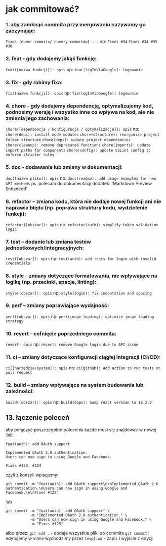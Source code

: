 # jak commitować?

### 1. aby zamknąć commita przy mergowaniu nazywamy go zaczynając:
```Fixes [numer commita/ numery commitów] ...```
np:
```Fixes #34```
```Fixes #34 #35 #36```

### 2. feat - gdy dodajemy jakąś funkcję:
```feat([nazwa funkcji]): opis```
np:
```feat(logInViaGoogle): logowanie```

### 3. fix - gdy robimy fixa: 
```fix([nazwa funkcji]): opis```
np:
```fix(logInViaGoogle): logowanie```

### 4. chore - gdy dodajemy dependencję, optymalizujemy kod, podnosimy wersję i wszystko inne co wpływa na kod, ale nie zmienia jego zachowania:
```chore([dependencja / konfiguracja / optymalizacja]): opis```
np:
```chore(deps): install node modules```
```chore(structure): reorganize project folder structure```
```chore(deps): update project dependencies```
```chore(cleanup): remove deprecated functions```
```chore(imports): update import paths for components```
```chore(config): update ESLint config to enforce stricter rules```

### 5. doc - dodawanie lub zmiany w dokumentacji:
```doc([nazwa pliku]): opis```
np:
```docs(readme): add usage examples for new API methods```
ps. polecam do dokumentacji dodatek: 'Markdown Preview Enhanced'

### 6. refactor – zmiana kodu, która nie dodaje nowej funkcji ani nie naprawia błędu (np. poprawa struktury kodu, wydzielenie funkcji):
```refactor([obszar]): opis``` np: ```refactor(auth): simplify token validation logic```

### 7. test – dodanie lub zmiana testów jednostkowych/integracyjnych:
```test([obszar]): opis``` np: ```test(auth): add tests for login with invalid credentials```

### 8. style – zmiany dotyczące formatowania, nie wpływające na logikę (np. przecinki, spacje, linting):
```style([obszar]): opis``` np: ```style(login): fix indentation and spacing```

### 9. perf – zmiany poprawiające wydajność:
```perf([obszar]): opis``` np: ```perf(image-loading): optimize image loading strategy```

### 10. revert – cofnięcie poprzedniego commita:
```revert: opis``` np: ```revert: remove Google login due to API issue```

### 11. ci – zmiany dotyczące konfiguracji ciągłej integracji (CI/CD):
```ci([narzędzie/system]): opis``` np: ```ci(github): add action to run tests on pull request```

### 12. build – zmiany wpływające na system budowania lub zależności:
```build([obszar]): opis``` np: ```build(deps): bump react version to 18.2.0```


## 13. łączenie poleceń
aby połączyć poszczególne polecenia każde musi się znajdować w nowej linii:
```
feat(auth): add OAuth support

Implemented OAuth 2.0 authentication.
Users can now sign in using Google and Facebook.

Fixes #123, #124
```
czyli z konsoli wpisujemy:
```
git commit -m "feat(auth): add OAuth support\n\nImplemented OAuth 2.0 authentication.\nUsers can now sign in using Google and Facebook.\n\nFixes #123"

```
lub
```
git commit -m "feat(auth): add OAuth support" \
           -m "Implemented OAuth 2.0 authentication." \
           -m "Users can now sign in using Google and Facebook." \
           -m "Fixes #123"
```
albo przez:
```git add .``` - dodaje wszystkie pliki do commita
```git commit```
i edytujemy w vimie
wychodzimy przez ```[esp]:wq``` - zapis i wyjście z edycji
